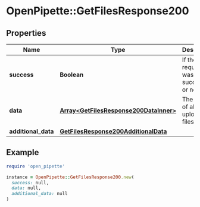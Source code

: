 # OpenPipette::GetFilesResponse200

## Properties

| Name | Type | Description | Notes |
| ---- | ---- | ----------- | ----- |
| **success** | **Boolean** | If the request was successful or not | [optional] |
| **data** | [**Array&lt;GetFilesResponse200DataInner&gt;**](GetFilesResponse200DataInner.md) | The array of all uploaded files | [optional] |
| **additional_data** | [**GetFilesResponse200AdditionalData**](GetFilesResponse200AdditionalData.md) |  | [optional] |

## Example

```ruby
require 'open_pipette'

instance = OpenPipette::GetFilesResponse200.new(
  success: null,
  data: null,
  additional_data: null
)
```

